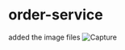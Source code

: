 # order-service
added the image files
![Capture](https://user-images.githubusercontent.com/25712816/92306201-ef826380-efaa-11ea-9704-5304319e0517.PNG)
